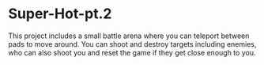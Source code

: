 # Super-Hot-pt.2
This project includes a small battle arena where you can teleport between pads to move around. You can shoot and destroy targets including enemies, who can also shoot you and reset the game if they get close enough to you.
